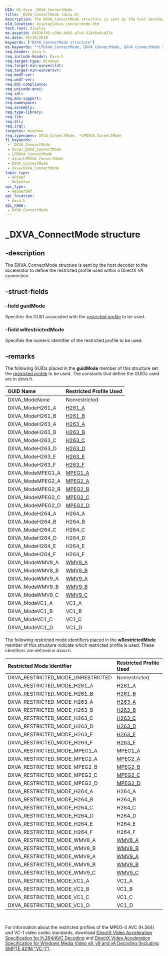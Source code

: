 ```yaml
---
UID: NS:dxva._DXVA_ConnectMode
title: _DXVA_ConnectMode (dxva.h)
description: The DXVA_ConnectMode structure is sent by the host decoder to the accelerator to define the restricted profile used within a DirectX VA connection.
old-location: display\dxva_connectmode.htm
tech.root: display
ms.assetid: 84520745-c99d-4495-a7c4-514d5e6cd27e
ms.date: 05/10/2018
keywords: ["DXVA_ConnectMode structure"]
ms.keywords: "*LPDXVA_ConnectMode, DXVA_ConnectMode, DXVA_ConnectMode structure [Display Devices], LPDXVA_ConnectMode, LPDXVA_ConnectMode structure pointer [Display Devices], _DXVA_ConnectMode, display.dxva_connectmode, dxva/DXVA_ConnectMode, dxva/LPDXVA_ConnectMode, dxvaref_24815d94-550d-4b5c-be95-2fb0882781c0.xml"
req.header: dxva.h
req.include-header: Dxva.h
req.target-type: Windows
req.target-min-winverclnt: 
req.target-min-winversvr: 
req.kmdf-ver: 
req.umdf-ver: 
req.ddi-compliance: 
req.unicode-ansi: 
req.idl: 
req.max-support: 
req.namespace: 
req.assembly: 
req.type-library: 
req.lib: 
req.dll: 
req.irql: 
targetos: Windows
req.typenames: DXVA_ConnectMode, *LPDXVA_ConnectMode
f1_keywords:
 - _DXVA_ConnectMode
 - dxva/_DXVA_ConnectMode
 - LPDXVA_ConnectMode
 - dxva/LPDXVA_ConnectMode
 - DXVA_ConnectMode
 - dxva/DXVA_ConnectMode
topic_type:
 - APIRef
 - kbSyntax
api_type:
 - HeaderDef
api_location:
 - dxva.h
api_name:
 - DXVA_ConnectMode
---
```


# _DXVA_ConnectMode structure


## -description

The DXVA_ConnectMode structure is sent by the host decoder to the accelerator to define the restricted profile used within a DirectX VA connection.

## -struct-fields

### -field guidMode

Specifies the GUID associated with the <a href="https://docs.microsoft.com/windows-hardware/drivers/display/restricted-profiles">restricted profile</a> to be used.

### -field wRestrictedMode

Specifies the numeric identifier of the restricted profile to be used.

## -remarks

The following GUIDs placed in the <b>guidMode</b> member of this structure set the <a href="https://docs.microsoft.com/windows-hardware/drivers/display/restricted-profiles">restricted profile</a> to be used. The constants that define the GUIDs used are in <i>dxva.h</i>.

| **GUID Name** | **Restricted Profile Used** | 
|:--|:--|
| DXVA_ModeNone | Nonrestricted | 
| DXVA_ModeH261_A | [H261_A](https://docs.microsoft.com/windows-hardware/drivers/display/h261-a)  | 
| DXVA_ModeH261_B | [H261_B](https://docs.microsoft.com/windows-hardware/drivers/display/h261-b)  | 
| DXVA_ModeH263_A | [H263_A](https://docs.microsoft.com/windows-hardware/drivers/display/h263-a)  | 
| DXVA_ModeH263_B | [H263_B](https://docs.microsoft.com/windows-hardware/drivers/display/h263-b)  | 
| DXVA_ModeH263_C | [H263_C](https://docs.microsoft.com/windows-hardware/drivers/display/h263-c)  | 
| DXVA_ModeH263_D | [H263_D](https://docs.microsoft.com/windows-hardware/drivers/display/h263-d)  | 
| DXVA_ModeH263_E | [H263_E](https://docs.microsoft.com/windows-hardware/drivers/display/h263-e)  | 
| DXVA_ModeH263_F | [H263_F](https://docs.microsoft.com/windows-hardware/drivers/display/h263-f)  | 
| DXVA_ModeMPEG1_A | [MPEG1_A](https://docs.microsoft.com/windows-hardware/drivers/display/mpeg1-a)  | 
| DXVA_ModeMPEG2_A | [MPEG2_A](https://docs.microsoft.com/windows-hardware/drivers/display/mpeg2-a)  | 
| DXVA_ModeMPEG2_B | [MPEG2_B](https://docs.microsoft.com/windows-hardware/drivers/display/mpeg2-b)  | 
| DXVA_ModeMPEG2_C | [MPEG2_C](https://docs.microsoft.com/windows-hardware/drivers/display/mpeg2-c)  | 
| DXVA_ModeMPEG2_D | [MPEG2_D](https://docs.microsoft.com/windows-hardware/drivers/display/mpeg2-d)  | 
| DXVA_ModeH264_A | H264_A | 
| DXVA_ModeH264_B | H264_B | 
| DXVA_ModeH264_C | H264_C | 
| DXVA_ModeH264_D | H264_D | 
| DXVA_ModeH264_E | H264_E | 
| DXVA_ModeH264_F | H264_F | 
| DXVA_ModeWMV8_A | [WMV8_A](https://docs.microsoft.com/windows-hardware/drivers/display/wmv8-a--wmv8-b--wmv9-a--wmv9-b--and-wmv9-c)  | 
| DXVA_ModeWMV8_B | [WMV8_B](https://docs.microsoft.com/windows-hardware/drivers/display/wmv8-a--wmv8-b--wmv9-a--wmv9-b--and-wmv9-c)  | 
| DXVA_ModeWMV9_A | [WMV9_A](https://docs.microsoft.com/windows-hardware/drivers/display/wmv8-a--wmv8-b--wmv9-a--wmv9-b--and-wmv9-c)  | 
| DXVA_ModeWMV9_B | [WMV9_B](https://docs.microsoft.com/windows-hardware/drivers/display/wmv8-a--wmv8-b--wmv9-a--wmv9-b--and-wmv9-c)  | 
| DXVA_ModeWMV9_C | [WMV9_C](https://docs.microsoft.com/windows-hardware/drivers/display/wmv8-a--wmv8-b--wmv9-a--wmv9-b--and-wmv9-c)  | 
| DXVA_ModeVC1_A | VC1_A | 
| DXVA_ModeVC1_B | VC1_B | 
| DXVA_ModeVC1_C | VC1_C | 
| DXVA_ModeVC1_D | VC1_D | 

The following restricted mode identifiers placed in the <b>wRestrictedMode</b> member of this structure indicate which restricted profile is used. These identifiers are defined in <i>dxva.h</i>.

| **Restricted Mode Identifier** | **Restricted Profile Used** | 
|:--|:--|
| DXVA_RESTRICTED_MODE_UNRESTRICTED | Nonrestricted | 
| DXVA_RESTRICTED_MODE_H261_A | [H261_A](https://docs.microsoft.com/windows-hardware/drivers/display/h261-a)  | 
| DXVA_RESTRICTED_MODE_H261_B | [H261_B](https://docs.microsoft.com/windows-hardware/drivers/display/h261-b)  | 
| DXVA_RESTRICTED_MODE_H263_A | [H263_A](https://docs.microsoft.com/windows-hardware/drivers/display/h263-a)  | 
| DXVA_RESTRICTED_MODE_H263_B | [H263_B](https://docs.microsoft.com/windows-hardware/drivers/display/h263-b)  | 
| DXVA_RESTRICTED_MODE_H263_C | [H263_C](https://docs.microsoft.com/windows-hardware/drivers/display/h263-c)  | 
| DXVA_RESTRICTED_MODE_H263_D | [H263_D](https://docs.microsoft.com/windows-hardware/drivers/display/h263-d)  | 
| DXVA_RESTRICTED_MODE_H263_E | [H263_E](https://docs.microsoft.com/windows-hardware/drivers/display/h263-e)  | 
| DXVA_RESTRICTED_MODE_H263_F | [H263_F](https://docs.microsoft.com/windows-hardware/drivers/display/h263-f)  | 
| DXVA_RESTRICTED_MODE_MPEG1_A | [MPEG1_A](https://docs.microsoft.com/windows-hardware/drivers/display/mpeg1-a)  | 
| DXVA_RESTRICTED_MODE_MPEG2_A | [MPEG2_A](https://docs.microsoft.com/windows-hardware/drivers/display/mpeg2-a)  | 
| DXVA_RESTRICTED_MODE_MPEG2_B | [MPEG2_B](https://docs.microsoft.com/windows-hardware/drivers/display/mpeg2-b)  | 
| DXVA_RESTRICTED_MODE_MPEG2_C | [MPEG2_C](https://docs.microsoft.com/windows-hardware/drivers/display/mpeg2-c)  | 
| DXVA_RESTRICTED_MODE_MPEG2_D | [MPEG2_D](https://docs.microsoft.com/windows-hardware/drivers/display/mpeg2-d)  | 
| DXVA_RESTRICTED_MODE_H264_A | H264_A | 
| DXVA_RESTRICTED_MODE_H264_B | H264_B | 
| DXVA_RESTRICTED_MODE_H264_C | H264_C | 
| DXVA_RESTRICTED_MODE_H264_D | H264_D | 
| DXVA_RESTRICTED_MODE_H264_E | H264_E | 
| DXVA_RESTRICTED_MODE_H264_F | H264_F | 
| DXVA_RESTRICTED_MODE_WMV8_A | [WMV8_A](https://docs.microsoft.com/windows-hardware/drivers/display/wmv8-a--wmv8-b--wmv9-a--wmv9-b--and-wmv9-c)  | 
| DXVA_RESTRICTED_MODE_WMV8_B | [WMV8_B](https://docs.microsoft.com/windows-hardware/drivers/display/wmv8-a--wmv8-b--wmv9-a--wmv9-b--and-wmv9-c)  | 
| DXVA_RESTRICTED_MODE_WMV9_A | [WMV9_A](https://docs.microsoft.com/windows-hardware/drivers/display/wmv8-a--wmv8-b--wmv9-a--wmv9-b--and-wmv9-c)  | 
| DXVA_RESTRICTED_MODE_WMV9_B | [WMV9_B](https://docs.microsoft.com/windows-hardware/drivers/display/wmv8-a--wmv8-b--wmv9-a--wmv9-b--and-wmv9-c)  | 
| DXVA_RESTRICTED_MODE_WMV9_C | [WMV9_C](https://docs.microsoft.com/windows-hardware/drivers/display/wmv8-a--wmv8-b--wmv9-a--wmv9-b--and-wmv9-c)  | 
| DXVA_RESTRICTED_MODE_VC1_A | VC1_A | 
| DXVA_RESTRICTED_MODE_VC1_B | VC1_B | 
| DXVA_RESTRICTED_MODE_VC1_C | VC1_C | 
| DXVA_RESTRICTED_MODE_VC1_D | VC1_D | 

 

For information about the restricted profiles of the MPEG-4 AVC (H.264) and VC-1 video codec standards, download <a href="https://go.microsoft.com/fwlink/p/?linkid=141799">DirectX Video Acceleration Specification for H.264/AVC Decoding</a> and <a href="https://go.microsoft.com/fwlink/p/?linkid=141800">DirectX Video Acceleration Specification for Windows Media Video v8, v9 and vA Decoding (Including SMPTE 421M "VC-1")</a>.

